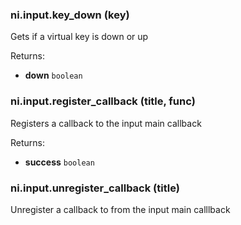 ### ni.input.key_down (key)

Gets if a virtual key is down or up

 Returns:
 - **down** `boolean`

### ni.input.register_callback (title, func)

Registers a callback to the input main callback

 Returns:
 - **success** `boolean`

### ni.input.unregister_callback (title)

Unregister a callback to from the input main calllback

